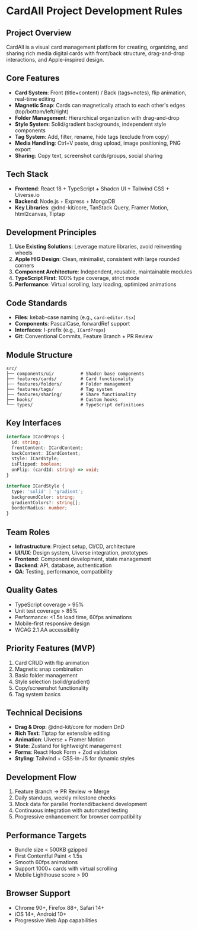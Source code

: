# CardAll Project Development Rules

## Project Overview
CardAll is a visual card management platform for creating, organizing, and sharing rich media digital cards with front/back structure, drag-and-drop interactions, and Apple-inspired design.

## Core Features
- **Card System**: Front (title+content) / Back (tags+notes), flip animation, real-time editing
- **Magnetic Snap**: Cards can magnetically attach to each other's edges (top/bottom/left/right)
- **Folder Management**: Hierarchical organization with drag-and-drop
- **Style System**: Solid/gradient backgrounds, independent style components
- **Tag System**: Add, filter, rename, hide tags (exclude from copy)
- **Media Handling**: Ctrl+V paste, drag upload, image positioning, PNG export
- **Sharing**: Copy text, screenshot cards/groups, social sharing

## Tech Stack
- **Frontend**: React 18 + TypeScript + Shadcn UI + Tailwind CSS + Uiverse.io
- **Backend**: Node.js + Express + MongoDB
- **Key Libraries**: @dnd-kit/core, TanStack Query, Framer Motion, html2canvas, Tiptap

## Development Principles
1. **Use Existing Solutions**: Leverage mature libraries, avoid reinventing wheels
2. **Apple HIG Design**: Clean, minimalist, consistent with large rounded corners
3. **Component Architecture**: Independent, reusable, maintainable modules
4. **TypeScript First**: 100% type coverage, strict mode
5. **Performance**: Virtual scrolling, lazy loading, optimized animations

## Code Standards
- **Files**: kebab-case naming (e.g., `card-editor.tsx`)
- **Components**: PascalCase, forwardRef support
- **Interfaces**: I-prefix (e.g., `ICardProps`)
- **Git**: Conventional Commits, Feature Branch + PR Review

## Module Structure
```
src/
├── components/ui/          # Shadcn base components
├── features/cards/         # Card functionality
├── features/folders/       # Folder management
├── features/tags/          # Tag system
├── features/sharing/       # Share functionality
├── hooks/                  # Custom hooks
└── types/                  # TypeScript definitions
```

## Key Interfaces
```typescript
interface ICardProps {
  id: string;
  frontContent: ICardContent;
  backContent: ICardContent;
  style: ICardStyle;
  isFlipped: boolean;
  onFlip: (cardId: string) => void;
}

interface ICardStyle {
  type: 'solid' | 'gradient';
  backgroundColor: string;
  gradientColors?: string[];
  borderRadius: number;
}
```

## Team Roles
- **Infrastructure**: Project setup, CI/CD, architecture
- **UI/UX**: Design system, Uiverse integration, prototypes
- **Frontend**: Component development, state management
- **Backend**: API, database, authentication
- **QA**: Testing, performance, compatibility

## Quality Gates
- TypeScript coverage > 95%
- Unit test coverage > 85%
- Performance: <1.5s load time, 60fps animations
- Mobile-first responsive design
- WCAG 2.1 AA accessibility

## Priority Features (MVP)
1. Card CRUD with flip animation
2. Magnetic snap combination
3. Basic folder management
4. Style selection (solid/gradient)
5. Copy/screenshot functionality
6. Tag system basics

## Technical Decisions
- **Drag & Drop**: @dnd-kit/core for modern DnD
- **Rich Text**: Tiptap for extensible editing
- **Animation**: Uiverse + Framer Motion
- **State**: Zustand for lightweight management
- **Forms**: React Hook Form + Zod validation
- **Styling**: Tailwind + CSS-in-JS for dynamic styles

## Development Flow
1. Feature Branch → PR Review → Merge
2. Daily standups, weekly milestone checks
3. Mock data for parallel frontend/backend development
4. Continuous integration with automated testing
5. Progressive enhancement for browser compatibility

## Performance Targets
- Bundle size < 500KB gzipped
- First Contentful Paint < 1.5s
- Smooth 60fps animations
- Support 1000+ cards with virtual scrolling
- Mobile Lighthouse score > 90

## Browser Support
- Chrome 90+, Firefox 88+, Safari 14+
- iOS 14+, Android 10+
- Progressive Web App capabilities